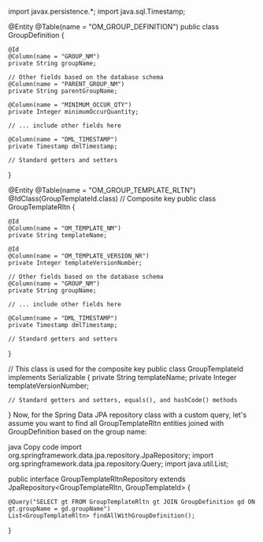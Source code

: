 import javax.persistence.*;
import java.sql.Timestamp;

@Entity
@Table(name = "OM_GROUP_DEFINITION")
public class GroupDefinition {

    @Id
    @Column(name = "GROUP_NM")
    private String groupName;

    // Other fields based on the database schema
    @Column(name = "PARENT_GROUP_NM")
    private String parentGroupName;

    @Column(name = "MINIMUM_OCCUR_QTY")
    private Integer minimumOccurQuantity;

    // ... include other fields here

    @Column(name = "DML_TIMESTAMP")
    private Timestamp dmlTimestamp;

    // Standard getters and setters
}

@Entity
@Table(name = "OM_GROUP_TEMPLATE_RLTN")
@IdClass(GroupTemplateId.class) // Composite key
public class GroupTemplateRltn {

    @Id
    @Column(name = "OM_TEMPLATE_NM")
    private String templateName;

    @Id
    @Column(name = "OM_TEMPLATE_VERSION_NR")
    private Integer templateVersionNumber;

    // Other fields based on the database schema
    @Column(name = "GROUP_NM")
    private String groupName;

    // ... include other fields here

    @Column(name = "DML_TIMESTAMP")
    private Timestamp dmlTimestamp;

    // Standard getters and setters
}

// This class is used for the composite key
public class GroupTemplateId implements Serializable {
    private String templateName;
    private Integer templateVersionNumber;

    // Standard getters and setters, equals(), and hashCode() methods
}
Now, for the Spring Data JPA repository class with a custom query, let's assume you want to find all GroupTemplateRltn entities joined with GroupDefinition based on the group name:

java
Copy code
import org.springframework.data.jpa.repository.JpaRepository;
import org.springframework.data.jpa.repository.Query;
import java.util.List;

public interface GroupTemplateRltnRepository extends JpaRepository<GroupTemplateRltn, GroupTemplateId> {

    @Query("SELECT gt FROM GroupTemplateRltn gt JOIN GroupDefinition gd ON gt.groupName = gd.groupName")
    List<GroupTemplateRltn> findAllWithGroupDefinition();
}
